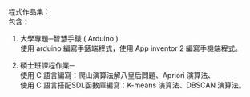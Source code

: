 程式作品集：  
包含：  
1. 大學專題─智慧手錶 ( Arduino )  
   使用 arduino 編寫手錶端程式，使用 App inventor 2 編寫手機端程式。

2. 碩士班課程作業─  
   使用 C 語言編寫：爬山演算法解八皇后問題、Apriori 演算法、  
   使用 C 語言搭配SDL函數庫編寫：K-means 演算法、DBSCAN 演算法。  
